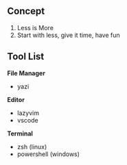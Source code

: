 ## Concept

1. Less is More
2. Start with less, give it time, have fun

## Tool List

**File Manager**

- yazi

**Editor**

- lazyvim
- vscode

**Terminal**

- zsh (linux)
- powershell (windows)

